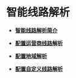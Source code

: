 # 智能线路解析<a name="dns_usermanual_0018"></a>

-   **[智能线路解析简介](智能线路解析简介.md)**  

-   **[配置运营商线路解析](配置运营商线路解析.md)**  

-   **[配置地域解析](配置地域解析.md)**  

-   **[配置自定义线路解析](配置自定义线路解析.md)**  


